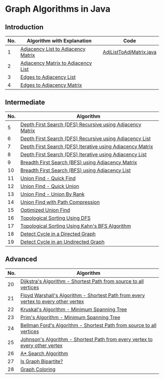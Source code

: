 # Graph Algorithms in Java

## Introduction

| No. | Algorithm with Explanation                                              | Code                                                   |
| --- | ----------------------------------------------------------------------- | ------------------------------------------------------ |
| 1   | [Adjacency List to Adjacency Matrix](explanation/AdjListToAdjMatrix.md) | [AdjListToAdjMatrix.java](src/AdjListToAdjMatrix.java) |
| 2   | [Adjacency Matrix to Adjacency List](src/AdjMatrixToAdjList.java)       |
| 3   | [Edges to Adjacency List](src/EdgesToAdjList.java)                      |
| 4   | [Edges to Adjacency Matrix](src/EdgesToAdjMatrix.java)                  |

## Intermediate

| No. | Algorithm                                                                                   |
| --- | ------------------------------------------------------------------------------------------- |
| 5   | [Depth First Search (DFS) Recursive using Adjacency Matrix](src/DFSRecursiveAdjMatrix.java) |
| 6   | [Depth First Search (DFS) Recursive using Adjacency List](src/DFSRecursiveAdjList.java)     |
| 7   | [Depth First Search (DFS) Iterative using Adjacency Matrix](src/DFSIterativeAdjMatrix.java) |
| 8   | [Depth First Search (DFS) Iterative using Adjacency List](src/DFSIterativeAdjList.java)     |
| 9   | [Breadth First Search (BFS) using Adjacency Matrix](src/BFSIterativeAdjMatrix.java)         |
| 10  | [Breadth First Search (BFS) using Adjacency List](src/BFSIterativeAdjList.java)             |
| 11  | [Union Find - Quick Find](src/QuickFind.java)                                               |
| 12  | [Union Find - Quick Union](src/QuickUnion.java)                                             |
| 13  | [Union Find - Union By Rank](src/UnionByRank.java)                                          |
| 14  | [Union Find with Path Compression](src/PathCompression.java)                                |
| 15  | [Optimized Union Find](src/UnionFind.java)                                                  |
| 16  | [Topological Sorting Using DFS](src/TopologicalSortingDFS.java)                             |
| 17  | [Topological Sorting Using Kahn's BFS Algorithm](src/TopologicalSortingKahnsBFS.java)       |
| 18  | [Detect Cycle in a Directed Graph](src/DetectCycleInDirectedGraph.java)                     |
| 19  | [Detect Cycle in an Undirected Graph](src/DetectCycleInUndirectedGraph.java)                |

## Advanced

| No. | Algorithm                                                                                                             |
| --- | --------------------------------------------------------------------------------------------------------------------- |
| 20  | [Dijkstra's Algorithm - Shortest Path from source to all vertices](src/DijkstrasAlgorithm.java)                       |
| 21  | [Floyd Warshall's Algorithm - Shortest Path from every vertex to every other vertex](src/FloydWarshallAlgorithm.java) |
| 22  | [Kruskal's Algorithm - Minimum Spanning Tree](src/MinimumSpanningTreeKruskals.java)                                   |
| 23  | [Prim's Algorithm - Minimum Spanning Tree](src/MinimumSpanningTreePrims.java)                                         |
| 24  | [Bellman Ford's Algorithm - Shortest Path from source to all vertices](src/BellmanFordAlgorithm.java)                 |
| 25  | [Johnson's Algorithm - Shortest Path from every vertex to every other vertex](src/JohnsonAlgorithm.java)              |
| 26  | [A\* Search Algorithm](src/AStarSearch.java)                                                                          |
| 27  | [Is Graph Bipartite?](src/IsGraphBiPartite.java)                                                                      |
| 28  | [Graph Coloring](src/GraphColoring.java)                                                                              |
